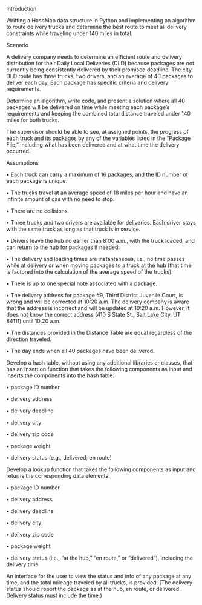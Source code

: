 Introduction

Writting a HashMap data structure in Python and implementing an algorithm to route delivery trucks and determine the best route to meet all delivery constraints while traveling under 140 miles in total.

Scenario

A delivery company needs to determine an efficient route and delivery distribution for their Daily Local Deliveries (DLD) because packages are not currently being consistently delivered by their promised deadline. The city DLD route has three trucks, two drivers, and an average of 40 packages to deliver each day. Each package has specific criteria and delivery requirements.

Determine an algorithm, write code, and present a solution where all 40 packages will be delivered on time while meeting each package’s requirements and keeping the combined total distance traveled under 140 miles for both trucks.

The supervisor should be able to see, at assigned points, the progress of each truck and its packages by any of the variables listed in the “Package File,” including what has been delivered and at what time the delivery occurred.


Assumptions

•   Each truck can carry a maximum of 16 packages, and the ID number of each package is unique.

•   The trucks travel at an average speed of 18 miles per hour and have an infinite amount of gas with no need to stop.

•   There are no collisions.

•   Three trucks and two drivers are available for deliveries. Each driver stays with the same truck as long as that truck is in service.

•   Drivers leave the hub no earlier than 8:00 a.m., with the truck loaded, and can return to the hub for packages if needed.

•   The delivery and loading times are instantaneous, i.e., no time passes while at delivery or when moving packages to a truck at the hub (that time is factored into the calculation of the average speed of the trucks).

•   There is up to one special note associated with a package.

•   The delivery address for package #9, Third District Juvenile Court, is wrong and will be corrected at 10:20 a.m. The delivery company is aware that the address is incorrect and will be updated at 10:20 a.m. However, it does not know the correct address (410 S State St., Salt Lake City, UT 84111) until 10:20 a.m.

•   The distances provided in the Distance Table are equal regardless of the direction traveled.

•   The day ends when all 40 packages have been delivered.

Develop a hash table, without using any additional libraries or classes, that has an insertion function that takes the following components as input and inserts the components into the hash table:

•   package ID number

•   delivery address

•   delivery deadline

•   delivery city

•   delivery zip code

•   package weight

•   delivery status (e.g., delivered, en route)


Develop a lookup function that takes the following components as input and returns the corresponding data elements:

•   package ID number

•   delivery address

•   delivery deadline

•   delivery city

•   delivery zip code

•   package weight

•   delivery status (i.e., “at the hub,” “en route,” or “delivered”), including the delivery time


An interface for the user to view the status and info of any package at any time, and the total mileage traveled by all trucks, is provided. (The delivery status should report the package as at the hub, en route, or delivered. Delivery status must include the time.)

